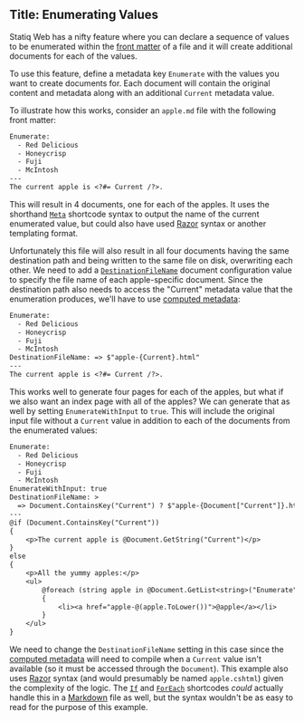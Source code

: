 Title: Enumerating Values
---
Statiq Web has a nifty feature where you can declare a sequence of values to be enumerated within the [front matter](/web/content/front-matter) of a file and it will create additional documents for each of the values.

To use this feature, define a metadata key `Enumerate` with the values you want to create documents for. Each document will contain the original content and metadata along with an additional `Current` metadata value.

To illustrate how this works, consider an `apple.md` file with the following front matter:

```txt
Enumerate:
  - Red Delicious
  - Honeycrisp
  - Fuji
  - McIntosh
---
The current apple is <?#= Current /?>.
```

This will result in 4 documents, one for each of the apples. It uses the shorthand [`Meta`](/web/content/shortcodes#meta) shortcode syntax to output the name of the current enumerated value, but could also have used [Razor](/web/templates/razor) syntax or another templating format.

Unfortunately this file will also result in all four documents having the same destination path and being written to the same file on disk, overwriting each other. We need to add a [`DestinationFileName`](/web/configuration#destinationfilename) document configuration value to specify the file name of each apple-specific document. Since the destination path also needs to access the "Current" metadata value that the enumeration produces, we'll have to use [computed metadata](/framework/concepts/metadata#computed-metadata):

```txt
Enumerate:
  - Red Delicious
  - Honeycrisp
  - Fuji
  - McIntosh
DestinationFileName: => $"apple-{Current}.html"
---
The current apple is <?#= Current /?>.
```

This works well to generate four pages for each of the apples, but what if we also want an index page with all of the apples? We can generate that as well by setting `EnumerateWithInput` to `true`. This will include the original input file without a `Current` value in addition to each of the documents from the enumerated values:

```txt
Enumerate:
  - Red Delicious
  - Honeycrisp
  - Fuji
  - McIntosh
EnumerateWithInput: true
DestinationFileName: >
  => Document.ContainsKey("Current") ? $"apple-{Document["Current"]}.html" : "apple.html"
---
@if (Document.ContainsKey("Current"))
{
    <p>The current apple is @Document.GetString("Current")</p>
}
else
{
    <p>All the yummy apples:</p>
    <ul>
        @foreach (string apple in @Document.GetList<string>("Enumerate"))
        {
            <li><a href="apple-@(apple.ToLower())">@apple</a></li>
        }
    </ul>
}
```

We need to change the `DestinationFileName` setting in this case since the [computed metadata](/framework/concepts/metadata#computed-metadata) will need to compile when a `Current` value isn't available (so it must be accessed through the `Document`). This example also uses [Razor](/web/templates/razor) syntax (and would presumably be named `apple.cshtml`) given the complexity of the logic. The [`If`](/web/content/shortcodes#if) and [`ForEach`](/web/content/shortcodes#foreach) shortcodes _could_ actually handle this in a [Markdown](/web/templates/markdown) file as well, but the syntax wouldn't be as easy to read for the purpose of this example.

